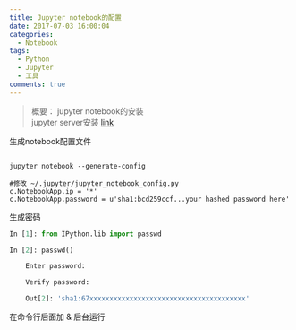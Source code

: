 ```yaml
---
title: Jupyter notebook的配置
date: 2017-07-03 16:00:04
categories:
  - Notebook
tags:
  - Python
  - Jupyter
  - 工具
comments: true
---
```


> 概要：
> jupyter notebook的安装  
> jupyter server安装 [link](https://zhuanlan.zhihu.com/p/23110830)


<!-- more -->

生成notebook配置文件
```shell

jupyter notebook --generate-config

#修改 ~/.jupyter/jupyter_notebook_config.py
c.NotebookApp.ip = '*'
c.NotebookApp.password = u'sha1:bcd259ccf...your hashed password here'

```
生成密码

```python
In [1]: from IPython.lib import passwd

In [2]: passwd()

    Enter password:

    Verify password:

    Out[2]: 'sha1:67xxxxxxxxxxxxxxxxxxxxxxxxxxxxxxxxxxxxxxx'

```
在命令行后面加 & 后台运行
